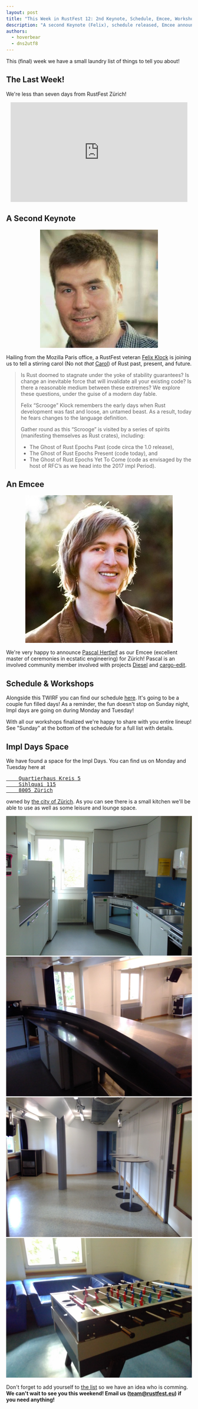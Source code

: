 ```yaml
---
layout: post
title: "This Week in RustFest 12: 2nd Keynote, Schedule, Emcee, Workshops"
description: "A second Keynote (Felix), schedule released, Emcee announced (Pascal), Workshops detailed."
authors:
  - hoverbear
  - dns2utf8
---
```


This (final) week we have a small laundry list of things to tell you about!

## The Last Week!

We're less than seven days from RustFest Zürich!

<div style="text-align: center">
<iframe src="https://giphy.com/embed/lUUelakXjN5Qc" width="480" height="270" frameBorder="0" class="giphy-embed" allowFullScreen></iframe><p><a href="https://giphy.com/gifs/its-all-happening-party-faint-lUUelakXjN5Qc"></a></p>
</div>

## A Second Keynote

<div style="text-align: center">
    <img src="/assets/posts/twirf-12/felix.jpg">
</div>

Hailing from the Mozilla Paris office, a RustFest veteran [Felix Klock](http://zurich.rustfest.eu/sessions/felix) is joining us to tell a stirring carol (No not *that* [Carol](https://github.com/carols10cents)) of Rust past, present, and future.

> Is Rust doomed to stagnate under the yoke of stability guarantees? Is change an inevitable force that will invalidate all your existing code? Is there a reasonable medium between these extremes? We explore these questions, under the guise of a modern day fable.
>
> Felix “Scrooge” Klock remembers the early days when Rust development was fast and loose, an untamed beast. As a result, today he fears changes to the language definition.
>
> Gather round as this “Scrooge” is visited by a series of spirits (manifesting themselves as Rust crates), including:
>
> * The Ghost of Rust Epochs Past (code circa the 1.0 release),
> * The Ghost of Rust Epochs Present (code today), and
> * The Ghost of Rust Epochs Yet To Come (code as envisaged by the host of RFC’s as we head into the 2017 impl Period).

## An Emcee

<div style="text-align: center">
    <img src="/assets/posts/twirf-12/pascal.jpg">
</div>

We're very happy to announce [Pascal Hertleif](https://github.com/killercup) as our Emcee (excellent master of ceremonies in ecstatic engineering) for Zürich! Pascal is an involved community member involved with projects [Diesel](https://github.com/diesel-rs/diesel) and [cargo-edit](https://github.com/killercup/cargo-edit).

## Schedule & Workshops

Alongside this TWIRF you can find our schedule [here](http://zurich.rustfest.eu/schedule). It's going to be a couple fun filled days! As a reminder, the fun doesn't stop on Sunday night, Impl days are going on during Monday and Tuesday!

With all our workshops finalized we're happy to share with you entire lineup! See "Sunday" at the bottom of the schedule for a full list with details.

## Impl Days Space

We have found a space for the Impl Days. You can find us on Monday and Tuesday here at
<pre><a href="https://www.openstreetmap.org/way/70730651">    Quartierhaus Kreis 5
    Sihlquai 115
    8005 Zürich
</a></pre>
owned by [the city of Zürich](http://www.stadt-zuerich.ch/quartierhaus5). As you can see there is a small kitchen we'll be able to use as well as some leisure and lounge space.

![impl days room](/assets/posts/twirf-12/impl-1.jpg)
![impl days room](/assets/posts/twirf-12/impl-2.jpg)
![impl days room](/assets/posts/twirf-12/impl-3.jpg)
![impl days room](/assets/posts/twirf-12/impl-4.jpg)

Don't forget to add yourself to [the list](https://github.com/RustFestEU/blog.rustfest.eu/issues/29) so we have an idea who is comming.
**We can't wait to see you this weekend! Email us (team@rustfest.eu) if you need anything!**

